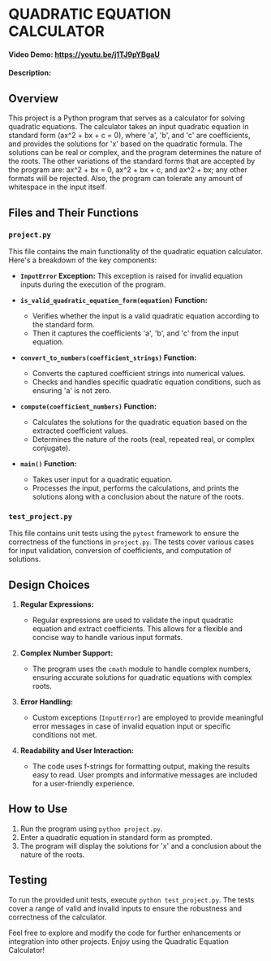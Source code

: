 # QUADRATIC EQUATION CALCULATOR
#### Video Demo:  https://youtu.be/j1TJ9pYBgaU
#### Description:
## Overview
This project is a Python program that serves as a calculator for solving quadratic equations. The calculator takes an input quadratic equation in standard form (ax^2 + bx + c = 0), where 'a', 'b', and 'c' are coefficients, and provides the solutions for 'x' based on the quadratic formula. The solutions can be real or complex, and the program determines the nature of the roots. The other variations of the standard forms that are accepted by the program are: ax^2 + bx = 0, ax^2 + bx + c, and ax^2 + bx; any other formats will be rejected. Also, the program can tolerate any amount of whitespace in the input itself.

## Files and Their Functions

### `project.py`
This file contains the main functionality of the quadratic equation calculator. Here's a breakdown of the key components:

- **`InputError` Exception:** This exception is raised for invalid equation inputs during the execution of the program.

- **`is_valid_quadratic_equation_form(equation)` Function:**
  - Verifies whether the input is a valid quadratic equation according to the standard form.
  - Then it captures the coefficients 'a', 'b', and 'c' from the input equation.

- **`convert_to_numbers(coefficient_strings)` Function:**
  - Converts the captured coefficient strings into numerical values.
  - Checks and handles specific quadratic equation conditions, such as ensuring 'a' is not zero.

- **`compute(coefficient_numbers)` Function:**
  - Calculates the solutions for the quadratic equation based on the extracted coefficient values.
  - Determines the nature of the roots (real, repeated real, or complex conjugate).

- **`main()` Function:**
  - Takes user input for a quadratic equation.
  - Processes the input, performs the calculations, and prints the solutions along with a conclusion about the nature of the roots.

### `test_project.py`
This file contains unit tests using the `pytest` framework to ensure the correctness of the functions in `project.py`. The tests cover various cases for input validation, conversion of coefficients, and computation of solutions.

## Design Choices
1. **Regular Expressions:**
   - Regular expressions are used to validate the input quadratic equation and extract coefficients. This allows for a flexible and concise way to handle various input formats.

2. **Complex Number Support:**
   - The program uses the `cmath` module to handle complex numbers, ensuring accurate solutions for quadratic equations with complex roots.

3. **Error Handling:**
   - Custom exceptions (`InputError`) are employed to provide meaningful error messages in case of invalid equation input or specific conditions not met.

4. **Readability and User Interaction:**
   - The code uses f-strings for formatting output, making the results easy to read. User prompts and informative messages are included for a user-friendly experience.

## How to Use
1. Run the program using `python project.py`.
2. Enter a quadratic equation in standard form as prompted.
3. The program will display the solutions for 'x' and a conclusion about the nature of the roots.

## Testing
To run the provided unit tests, execute `python test_project.py`. The tests cover a range of valid and invalid inputs to ensure the robustness and correctness of the calculator.

Feel free to explore and modify the code for further enhancements or integration into other projects. Enjoy using the Quadratic Equation Calculator!
